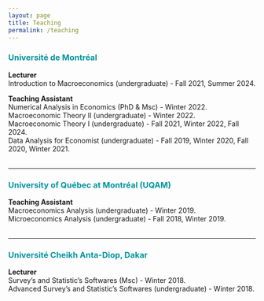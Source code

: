 ```yaml
---
layout: page
title: Teaching
permalink: /teaching
---
```


### <span style="color:#00949E;">Université de Montréal</span>
**Lecturer**  
Introduction to Macroeconomics (undergraduate) - Fall 2021, Summer 2024.

**Teaching Assistant**  
Numerical Analysis in Economics (PhD & Msc) - Winter 2022.  
Macroeconomic Theory II (undergraduate) - Winter 2022.  
Macroeconomic Theory I (undergraduate) - Fall 2021, Winter 2022, Fall 2024.  
Data Analysis for Economist (undergraduate) - Fall 2019, Winter 2020, Fall 2020, Winter 2021.
<br/><br/>

<hr>

### <span style="color:#00949E;">University of Québec at Montréal (UQAM)</span>
**Teaching Assistant**  
Macroeconomics Analysis (undergraduate) - Winter 2019.  
Microeconomics Analysis (undergraduate) - Fall 2018, Winter 2019.
<br/><br/>

<hr>

### <span style="color:#00949E;">Université Cheikh Anta-Diop, Dakar</span>
**Lecturer**  
Survey’s and Statistic’s Softwares (Msc) - Winter 2018.  
Advanced Survey’s and Statistic’s Softwares (undergraduate) - Winter 2018.
